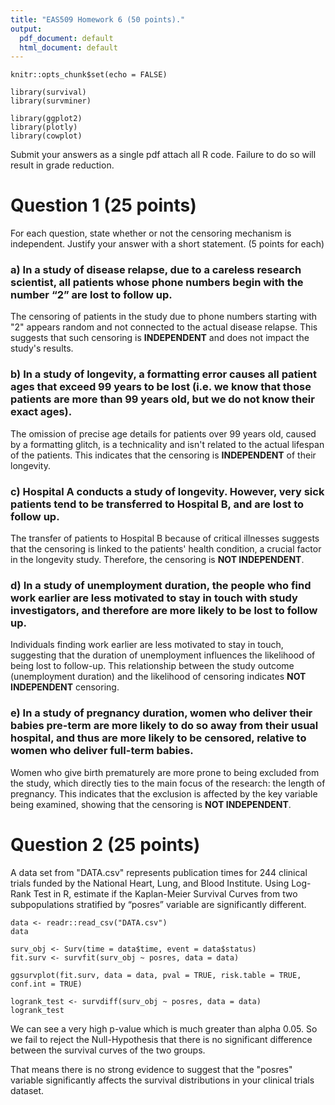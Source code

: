 ```yaml
---
title: "EAS509 Homework 6 (50 points)."
output:
  pdf_document: default
  html_document: default
---
```


```{r setup, include=FALSE}
knitr::opts_chunk$set(echo = FALSE)

library(survival)
library(survminer)

library(ggplot2)
library(plotly)
library(cowplot)
```

Submit your answers as a single pdf attach all R code. Failure to do so will result in grade reduction.

# Question 1 (25 points)
For each question, state whether or not the censoring mechanism is independent. Justify your answer with a short statement. (5 points for each)

### a)	In a study of disease relapse, due to a careless research scientist, all patients whose phone numbers begin with the number “2” are lost to follow up.

The censoring of patients in the study due to phone numbers starting with "2" appears random and not connected to the actual disease relapse. This suggests that such censoring is **INDEPENDENT** and does not impact the study's results.

### b)	In a study of longevity, a formatting error causes all patient ages that exceed 99 years to be lost (i.e. we know that those patients are more than 99 years old, but we do not know their exact ages).

The omission of precise age details for patients over 99 years old, caused by a formatting glitch, is a technicality and isn't related to the actual lifespan of the patients. This indicates that the censoring is **INDEPENDENT** of their longevity.

### c)	Hospital A conducts a study of longevity. However, very sick patients tend to be transferred to Hospital B, and are lost to follow up.

The transfer of patients to Hospital B because of critical illnesses suggests that the censoring is linked to the patients' health condition, a crucial factor in the longevity study. Therefore, the censoring is **NOT INDEPENDENT**.

### d)	In a study of unemployment duration, the people who find work earlier are less motivated to stay in touch with study investigators, and therefore are more likely to be lost to follow up.

Individuals finding work earlier are less motivated to stay in touch, suggesting that the duration of unemployment influences the likelihood of being lost to follow-up. This relationship between the study outcome (unemployment duration) and the likelihood of censoring indicates **NOT INDEPENDENT** censoring.

### e)	In a study of pregnancy duration, women who deliver their babies pre-term are more likely to do so away from their usual hospital, and thus are more likely to be censored, relative to women who deliver full-term babies.

Women who give birth prematurely are more prone to being excluded from the study, which directly ties to the main focus of the research: the length of pregnancy. This indicates that the exclusion is affected by the key variable being examined, showing that the censoring is **NOT INDEPENDENT**.

# Question 2 (25 points)
A data set from "DATA.csv" represents publication times for 244 clinical trials 
funded by the National Heart, Lung, and Blood Institute. Using Log-Rank Test 
in R, estimate if the Kaplan-Meier Survival Curves from two subpopulations 
stratified by “posres” variable are significantly different.


```{r}
data <- readr::read_csv("DATA.csv")
data
```



```{r}
surv_obj <- Surv(time = data$time, event = data$status)
fit.surv <- survfit(surv_obj ~ posres, data = data)

ggsurvplot(fit.surv, data = data, pval = TRUE, risk.table = TRUE, conf.int = TRUE)
```



```{r}
logrank_test <- survdiff(surv_obj ~ posres, data = data)
logrank_test
```

We can see a very high p-value which is much greater than alpha 0.05. So we fail to reject the Null-Hypothesis that there is no significant difference between the survival curves of the two groups.

That means there is no strong evidence to suggest that the "posres" variable significantly affects the survival distributions in your clinical trials dataset.









